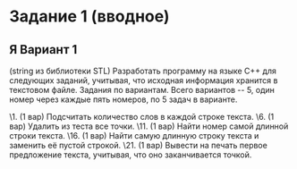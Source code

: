 # Задание 1 (вводное)

## Я Вариант 1

(string из библиотеки STL) Разработать программу на языке C++ для следующих заданий, учитывая, что
исходная информация хранится в текстовом файле.
Задания по вариантам. Всего вариантов -- 5, один номер через каждые пять номеров, по 5 задач в варианте.

\1. (1 вар) Подсчитать количество слов в каждой строке текста.
\6. (1 вар) Удалить из теста все точки.
\11. (1 вар) Найти номер самой длинной строки текста.
\16. (1 вар) Найти самую длинную строку текста и заменить её пустой строкой.
\21. (1 вар) Вывести на печать первое предложение текста, учитывая, что оно заканчивается точкой.
